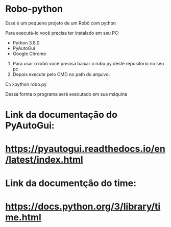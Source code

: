 # Robo-python
Esse é um pequeno projeto de um Robô com python

Para executá-lo você precisa ter instalado em seu PC:

- Python 3.8.0
- PyAutoGui
- Google Chrome

1) Para usar o robô você precisa baixar o robo.py deste repositório no seu pc
2) Depois execute pelo CMD no path do arquivo:

C:/>python robo.py

Dessa forma o programa será executado em sua máquina


# Link da documentação do PyAutoGui:
# https://pyautogui.readthedocs.io/en/latest/index.html
# Link da documentção do time:
# https://docs.python.org/3/library/time.html

